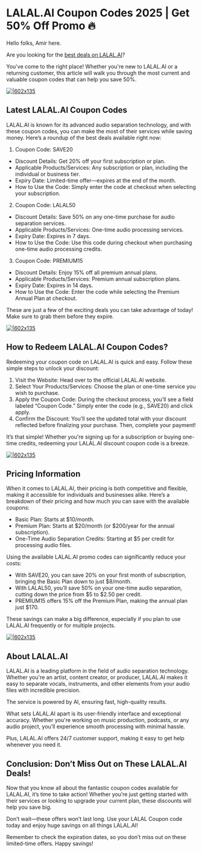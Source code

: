 # LALAL.AI Coupon Codes 2025 | Get 50% Off Promo 🔥

Hello folks, Amir here.

Are you looking for the [best deals on LALAL.AI](https://www.lalal.ai/?fp_ref=shadow)?

You've come to the right place! Whether you're new to LALAL.AI or a returning customer, this article will walk you through the most current and valuable coupon codes that can help you save 50%.

[![|602x135](https://lh7-rt.googleusercontent.com/docsz/AD_4nXdW4QXnMxBQyk78BUWqUKZJ4Yqfzg1rF3MQDr5AWMl4gxhVPNEvwzLR3FYndMR7dHyGAgAF7FJMQ52i_cAkn3LVFwI9klEAhs47bl8Y-gjTOIeDzkJWcRX_qGjBtDmdx0jKJ8Ae6A?key=CHfGHqd6JhnajUD4N4pV-eLQ)](https://www.lalal.ai/?fp_ref=shadow)

## Latest LALAL.AI Coupon Codes

LALAL.AI is known for its advanced audio separation technology, and with these coupon codes, you can make the most of their services while saving money. Here’s a roundup of the best deals available right now:

1. Coupon Code: SAVE20

  * Discount Details: Get 20% off your first subscription or plan.
  * Applicable Products/Services: Any subscription or plan, including the individual or business tier.
  * Expiry Date: Limited-time offer—expires at the end of the month.
  * How to Use the Code: Simply enter the code at checkout when selecting your subscription.

2. Coupon Code: LALAL50

  * Discount Details: Save 50% on any one-time purchase for audio separation services.
  * Applicable Products/Services: One-time audio processing services.
  * Expiry Date: Expires in 7 days.
  * How to Use the Code: Use this code during checkout when purchasing one-time audio processing credits.

3. Coupon Code: PREMIUM15

  * Discount Details: Enjoy 15% off all premium annual plans.
  * Applicable Products/Services: Premium annual subscription plans.
  * Expiry Date: Expires in 14 days.
  * How to Use the Code: Enter the code while selecting the Premium Annual Plan at checkout.

These are just a few of the exciting deals you can take advantage of today! Make sure to grab them before they expire.

[![|602x135](https://lh7-rt.googleusercontent.com/docsz/AD_4nXcz9gUO3tBJnww87u3IB5mBd2BsHfRvHbVjEFPfpf4YmWwJZD4iQidwDdUsMcK5BcVm134Ny4qIg6J9_x1Y5GKziN49cmZOTdVlke7396hPmeXuCOKMWvWBn23hOYRbjOkqUTg_7Q?key=CHfGHqd6JhnajUD4N4pV-eLQ)](https://www.lalal.ai/?fp_ref=shadow)

## How to Redeem LALAL.AI Coupon Codes?

Redeeming your coupon code on LALAL.AI is quick and easy. Follow these simple steps to unlock your discount:

1. Visit the Website: Head over to the official LALAL.AI website.
2. Select Your Products/Services: Choose the plan or one-time service you wish to purchase.
3. Apply the Coupon Code: During the checkout process, you’ll see a field labeled “Coupon Code.” Simply enter the code (e.g., SAVE20) and click apply.
4. Confirm the Discount: You’ll see the updated total with your discount reflected before finalizing your purchase. Then, complete your payment!

It’s that simple! Whether you're signing up for a subscription or buying one-time credits, redeeming your LALAL.AI discount coupon code is a breeze.

[![|602x135](https://lh7-rt.googleusercontent.com/docsz/AD_4nXc1tD9e69tiifDBN-2sUGk3U6hYL-bFYHnMIoK2MsW0M1UqA8sFwJd5IPXfmHSB3BaIm58_b7J2dL41xt4UWjd-9avnG0QixMFPuIKZy9L1qoyjL0Mh3IDd0E_o_p_HMHZhC_2Y?key=CHfGHqd6JhnajUD4N4pV-eLQ)](https://www.lalal.ai/?fp_ref=shadow)

## Pricing Information

When it comes to LALAL.AI, their pricing is both competitive and flexible, making it accessible for individuals and businesses alike. Here’s a breakdown of their pricing and how much you can save with the available coupons:

* Basic Plan: Starts at $10/month.
* Premium Plan: Starts at $20/month (or $200/year for the annual subscription).
* One-Time Audio Separation Credits: Starting at $5 per credit for processing audio files.

Using the available LALAL.AI promo codes can significantly reduce your costs:

* With SAVE20, you can save 20% on your first month of subscription, bringing the Basic Plan down to just $8/month.
* With LALAL50, you’ll save 50% on your one-time audio separation, cutting down the price from $5 to $2.50 per credit.
* PREMIUM15 offers 15% off the Premium Plan, making the annual plan just $170.

These savings can make a big difference, especially if you plan to use LALAL.AI frequently or for multiple projects.

[![|602x135](https://lh7-rt.googleusercontent.com/docsz/AD_4nXemA7io1kC6P-ayKuH80YR4xRfwAGkyUOMvr0T2YUQe3e9rnkyXpqBckYS7RdnZ_juOdwRJexFlvgL-N3gC1FxAFbWo3x5Shjj0_IPMHjsQ-NtjlVZm2sCDbmmnq7Sb8gYMmYegPA?key=CHfGHqd6JhnajUD4N4pV-eLQ)](https://www.lalal.ai/?fp_ref=shadow)

## About LALAL.AI

LALAL.AI is a leading platform in the field of audio separation technology. Whether you're an artist, content creator, or producer, LALAL.AI makes it easy to separate vocals, instruments, and other elements from your audio files with incredible precision.

The service is powered by AI, ensuring fast, high-quality results.

What sets LALAL.AI apart is its user-friendly interface and exceptional accuracy. Whether you're working on music production, podcasts, or any audio project, you’ll experience smooth processing with minimal hassle.

Plus, LALAL.AI offers 24/7 customer support, making it easy to get help whenever you need it.

## Conclusion: Don’t Miss Out on These LALAL.AI Deals!

Now that you know all about the fantastic coupon codes available for LALAL.AI, it’s time to take action! Whether you’re just getting started with their services or looking to upgrade your current plan, these discounts will help you save big.

Don’t wait—these offers won’t last long. Use your LALAL Coupon code today and enjoy huge savings on all things LALAL.AI!

Remember to check the expiration dates, so you don’t miss out on these limited-time offers. Happy savings!
